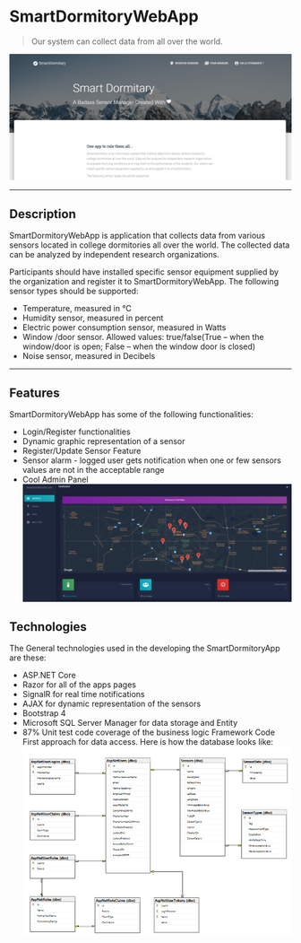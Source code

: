 # SmartDormitoryWebApp
> Our system can collect data from all over the world.

  ![alt text](https://raw.githubusercontent.com/AleksNiklev/SmartDormitoryWebApp/development/SmartDormitary/wwwroot/images/LandingPage.png)
<hr/>

## Description

SmartDormitoryWebApp is application that collects data from various sensors located in college dormitories all over the world. The collected data can be analyzed by independent research organizations.

Participants should have installed specific sensor equipment supplied by the organization and register it to SmartDormitoryWebApp.
The following sensor types should be supported:
  -	Temperature, measured in °C
  -	Humidity sensor, measured in percent
  -	Electric power consumption sensor, measured in Watts 
  -	Window /door sensor. Allowed values: true/false(True – when the window/door is open; False – when the window door is closed)
  -	Noise sensor, measured in Decibels
  
<hr/>

## Features
SmartDormitoryWebApp has some of the following functionalities:
  - Login/Register functionalities 
  - Dynamic graphic representation of a sensor
  - Register/Update Sensor Feature
  - Sensor alarm - logged user gets notification when one or few sensors values are not in the acceptable range
  - Cool Admin Panel
  ![alt text](https://raw.githubusercontent.com/AleksNiklev/SmartDormitoryWebApp/development/SmartDormitary/wwwroot/images/AdminPanel.png)


## Technologies

The General technologies used in the developing the SmartDormitoryApp are these:
  - ASP.NET Core 
  - Razor for all of the apps pages
  - SignalR for real time notifications 
  - AJAX for dynamic representation of the sensors
  - Bootstrap 4
  - Microsoft SQL Server Manager for data storage and Entity 
  - 87% Unit test code coverage of the business logic
  Framework Code First approach for data access. Here is how the database looks like:
  ![alt text](https://raw.githubusercontent.com/AleksNiklev/SmartDormitoryWebApp/development/SmartDormitary/wwwroot/images/Database.png)



